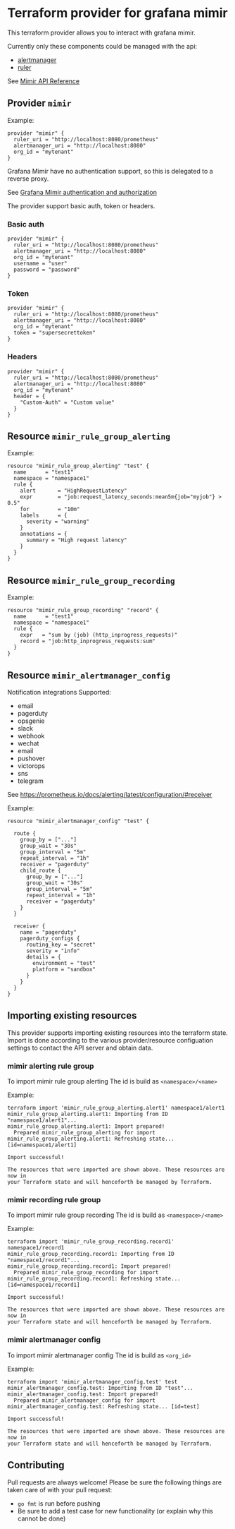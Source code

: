 # Terraform provider for grafana mimir

This terraform provider allows you to interact with grafana mimir.

Currently only these components could be managed with the api:
  - [alertmanager](https://grafana.com/docs/mimir/v2.2.x/operators-guide/architecture/components/alertmanager/)
  - [ruler](https://grafana.com/docs/mimir/v2.2.x/operators-guide/architecture/components/ruler/)


See [Mimir API Reference](https://grafana.com/docs/mimir/v2.2.x/operators-guide/reference-http-api/)

## Provider `mimir`

Example:

```
provider "mimir" {
  ruler_uri = "http://localhost:8080/prometheus"
  alertmanager_uri = "http://localhost:8080"
  org_id = "mytenant"
}
```

Grafana Mimir have no authentication support, so this is delegated to a reverse proxy.

See [Grafana Mimir authentication and authorization](https://grafana.com/docs/mimir/v2.2.x/operators-guide/securing/authentication-and-authorization/)

The provider support basic auth, token or headers.

### Basic auth

```
provider "mimir" {
  ruler_uri = "http://localhost:8080/prometheus"
  alertmanager_uri = "http://localhost:8080"
  org_id = "mytenant"
  username = "user"
  password = "password"
}
```

### Token

```
provider "mimir" {
  ruler_uri = "http://localhost:8080/prometheus"
  alertmanager_uri = "http://localhost:8080"
  org_id = "mytenant"
  token = "supersecrettoken"
}
```

### Headers

```
provider "mimir" {
  ruler_uri = "http://localhost:8080/prometheus"
  alertmanager_uri = "http://localhost:8080"
  org_id = "mytenant"
  header = {
    "Custom-Auth" = "Custom value"
  }
}
```

## Resource `mimir_rule_group_alerting`

Example:

```
resource "mimir_rule_group_alerting" "test" {
  name      = "test1"
  namespace = "namespace1"
  rule {
    alert       = "HighRequestLatency"
    expr        = "job:request_latency_seconds:mean5m{job="myjob"} > 0.5"
    for         = "10m"
    labels      = {
      severity = "warning"
    }
    annotations = {
      summary = "High request latency"
    }
  }
}
```

## Resource `mimir_rule_group_recording`

Example:

```
resource "mimir_rule_group_recording" "record" {
  name      = "test1"
  namespace = "namespace1"
  rule {
    expr   = "sum by (job) (http_inprogress_requests)"
    record = "job:http_inprogress_requests:sum"
  }
}
```

## Resource `mimir_alertmanager_config`

Notification integrations Supported:

  - email
  - pagerduty
  - opsgenie
  - slack
  - webhook
  - wechat
  - email
  - pushover
  - victorops
  - sns
  - telegram

See https://prometheus.io/docs/alerting/latest/configuration/#receiver

Example:

```
resource "mimir_alertmanager_config" "test" {

  route {
    group_by = ["..."]
    group_wait = "30s"
    group_interval = "5m"
    repeat_interval = "1h"
    receiver = "pagerduty"
    child_route {
      group_by = ["..."]
      group_wait = "30s"
      group_interval = "5m"
      repeat_interval = "1h"
      receiver = "pagerduty"
    }
  }

  receiver {
    name = "pagerduty"
    pagerduty_configs {
      routing_key = "secret"
      severity = "info"
      details = {
        environment = "test"
        platform = "sandbox"
      }
    }
  }
}
```

## Importing existing resources
This provider supports importing existing resources into the terraform state. Import is done according to the various provider/resource configuation settings to contact the API server and obtain data.

### mimir alerting rule group

To import mimir rule group alerting
The id is build as `<namespace>/<name>`

Example:

```
terraform import 'mimir_rule_group_alerting.alert1' namespace1/alert1
mimir_rule_group_alerting.alert1: Importing from ID "namespace1/alert1"...
mimir_rule_group_alerting.alert1: Import prepared!
  Prepared mimir_rule_group_alerting for import
mimir_rule_group_alerting.alert1: Refreshing state... [id=namespace1/alert1]

Import successful!

The resources that were imported are shown above. These resources are now in
your Terraform state and will henceforth be managed by Terraform.

```

### mimir recording rule group

To import mimir rule group recording
The id is build as `<namespace>/<name>`

Example:

```
terraform import 'mimir_rule_group_recording.record1' namespace1/record1
mimir_rule_group_recording.record1: Importing from ID "namespace1/record1"...
mimir_rule_group_recording.record1: Import prepared!
  Prepared mimir_rule_group_recording for import
mimir_rule_group_recording.record1: Refreshing state... [id=namespace1/record1]

Import successful!

The resources that were imported are shown above. These resources are now in
your Terraform state and will henceforth be managed by Terraform.

```

### mimir alertmanager config

To import mimir alertmanager config
The id is build as `<org_id>`

Example:

```
terraform import 'mimir_alertmanager_config.test' test
mimir_alertmanager_config.test: Importing from ID "test"...
mimir_alertmanager_config.test: Import prepared!
  Prepared mimir_alertmanager_config for import
mimir_alertmanager_config.test: Refreshing state... [id=test]

Import successful!

The resources that were imported are shown above. These resources are now in
your Terraform state and will henceforth be managed by Terraform.

```

## Contributing
Pull requests are always welcome! Please be sure the following things are taken care of with your pull request:
* `go fmt` is run before pushing
* Be sure to add a test case for new functionality (or explain why this cannot be done)

